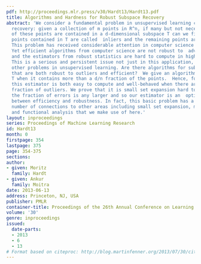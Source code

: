 ```yaml
---
pdf: http://proceedings.mlr.press/v30/Hardt13/Hardt13.pdf
title: Algorithms and Hardness for Robust Subspace Recovery
abstract: 'We consider a fundamental problem in unsupervised learning called subspace
  recovery: given a collection of m points in R^n, if many but not necessarily all
  of these points are contained in a d-dimensional subspace T can we find it? The
  points contained in T are called  inliers and the remaining points are  outliers.
  This problem has received considerable attention in computer science and in statistics.
  Yet efficient algorithms from computer science are not robust to  adversarial outliers,
  and the estimators from robust statistics are hard to compute in high dimensions.
  This is a serious and persistent issue not just in this application, but for many
  other problems in unsupervised learning. Are there algorithms for subspace recovery
  that are both robust to outliers and efficient?  We give an algorithm that finds
  T when it contains more than a d/n fraction of the points.  Hence, for say d = n/2
  this estimator is both easy to compute and well-behaved when there are a constant
  fraction of outliers. We prove that it is small set expansion hard to find T when
  the fraction of errors is any larger and so our estimator is an  optimal compromise
  between efficiency and robustness. In fact, this basic problem has a surprising
  number of connections to other areas including small set expansion, matroid theory
  and functional analysis that we make use of here.'
layout: inproceedings
series: Proceedings of Machine Learning Research
id: Hardt13
month: 0
firstpage: 354
lastpage: 375
page: 354-375
sections: 
author:
- given: Moritz
  family: Hardt
- given: Ankur
  family: Moitra
date: 2013-06-13
address: Princeton, NJ, USA
publisher: PMLR
container-title: Proceedings of the 26th Annual Conference on Learning Theory
volume: '30'
genre: inproceedings
issued:
  date-parts:
  - 2013
  - 6
  - 13
# Format based on citeproc: http://blog.martinfenner.org/2013/07/30/citeproc-yaml-for-bibliographies/
---
```

